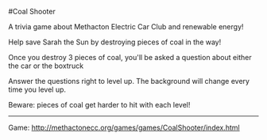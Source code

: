 #Coal Shooter

A trivia game about Methacton Electric Car Club and renewable energy! 

Help save Sarah the Sun by destroying pieces of coal in the way! 

Once you destroy 3 pieces of coal, you'll be asked a question about either the car or the boxtruck

Answer the questions right to level up. The background will change every time you level up.  

Beware: pieces of coal get harder to hit with each level!  

---

Game: http://methactonecc.org/games/games/CoalShooter/index.html

